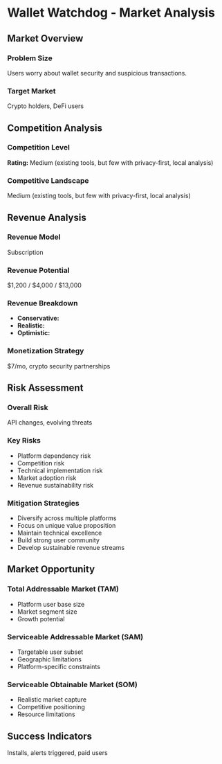 # Wallet Watchdog - Market Analysis

## Market Overview

### Problem Size
Users worry about wallet security and suspicious transactions.

### Target Market
Crypto holders, DeFi users

## Competition Analysis

### Competition Level
**Rating:** Medium (existing tools, but few with privacy-first, local analysis)

### Competitive Landscape
Medium (existing tools, but few with privacy-first, local analysis)

## Revenue Analysis

### Revenue Model
Subscription

### Revenue Potential
$1,200 / $4,000 / $13,000

### Revenue Breakdown
- **Conservative:** 
- **Realistic:** 
- **Optimistic:** 

### Monetization Strategy
$7/mo, crypto security partnerships

## Risk Assessment

### Overall Risk
API changes, evolving threats

### Key Risks
- Platform dependency risk
- Competition risk
- Technical implementation risk
- Market adoption risk
- Revenue sustainability risk

### Mitigation Strategies
- Diversify across multiple platforms
- Focus on unique value proposition
- Maintain technical excellence
- Build strong user community
- Develop sustainable revenue streams

## Market Opportunity

### Total Addressable Market (TAM)
- Platform user base size
- Market segment size
- Growth potential

### Serviceable Addressable Market (SAM)
- Targetable user subset
- Geographic limitations
- Platform-specific constraints

### Serviceable Obtainable Market (SOM)
- Realistic market capture
- Competitive positioning
- Resource limitations

## Success Indicators
Installs, alerts triggered, paid users
